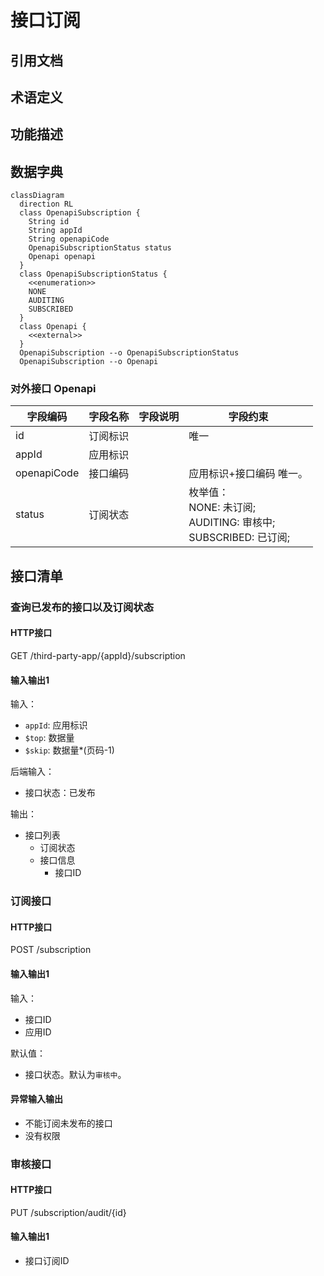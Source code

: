 # 接口订阅

## 引用文档

## 术语定义

## 功能描述

## 数据字典

```mermaid
classDiagram
  direction RL
  class OpenapiSubscription {
    String id
    String appId
    String openapiCode
    OpenapiSubscriptionStatus status
    Openapi openapi
  }
  class OpenapiSubscriptionStatus {
    <<enumeration>>
    NONE
    AUDITING
    SUBSCRIBED
  }
  class Openapi {
    <<external>>
  }
  OpenapiSubscription --o OpenapiSubscriptionStatus
  OpenapiSubscription --o Openapi
```

### 对外接口 Openapi

| 字段编码        | 字段名称 | 字段说明 | 字段约束                                                        |
|-------------|------|------|-------------------------------------------------------------|
| id          | 订阅标识 |      | 唯一                                                          |
| appId       | 应用标识 |      |                                                             |
| openapiCode | 接口编码 |      | 应用标识+接口编码 唯一。                                               |
| status      | 订阅状态 |      | 枚举值：<br/>NONE: 未订阅;<br/>AUDITING: 审核中;<br/>SUBSCRIBED: 已订阅; |

## 接口清单

### 查询已发布的接口以及订阅状态

#### HTTP接口

GET /third-party-app/{appId}/subscription

#### 输入输出1

输入：

- `appId`: 应用标识
- `$top`: 数据量
- `$skip`: 数据量*(页码-1)

后端输入：

- 接口状态：已发布

输出：

- 接口列表
  - 订阅状态
  - 接口信息
    - 接口ID

### 订阅接口

#### HTTP接口

POST /subscription

#### 输入输出1

输入：

- 接口ID
- 应用ID

默认值：

- 接口状态。默认为`审核中`。

#### 异常输入输出

- 不能订阅未发布的接口
- 没有权限

### 审核接口

#### HTTP接口

PUT /subscription/audit/{id}

#### 输入输出1

- 接口订阅ID
